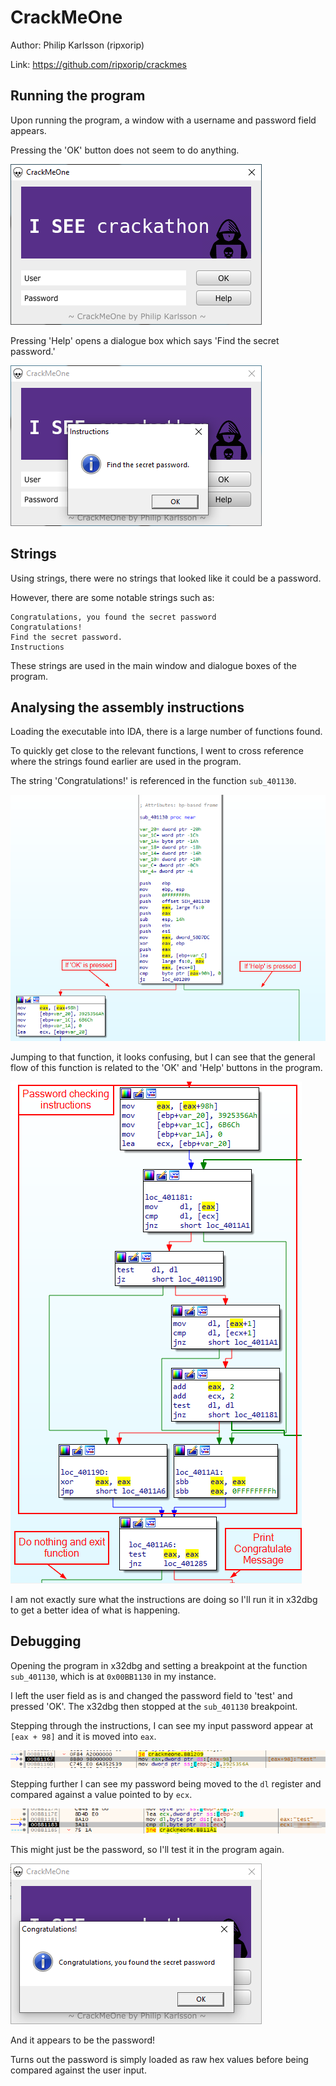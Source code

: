 # CrackMeOne

Author: Philip Karlsson (ripxorip)

Link: https://github.com/ripxorip/crackmes

## Running the program
Upon running the program, a window with a username and password field appears.

Pressing the 'OK' button does not seem to do anything.

![CrackMeOne Window](images/CrackMeOne1.png)

Pressing 'Help' opens a dialogue box which says 'Find the secret password.'

![Help](images/CrackMeOne2.png)


## Strings

Using strings, there were no strings that looked like it could be a password.

However, there are some notable strings such as:
```
Congratulations, you found the secret password
Congratulations!
Find the secret password.
Instructions
```

These strings are used in the main window and dialogue boxes of the program.

## Analysing the assembly instructions

Loading the executable into IDA, there is a large number of functions found.

To quickly get close to the relevant functions, I went to cross reference where the strings found earlier are used in the program.

The string 'Congratulations!' is referenced in the function `sub_401130`.

![OK or Help Button Pressed](images/CrackMeOne3.png)

Jumping to that function, it looks confusing, but I can see that the general flow of this function is related to the 'OK' and 'Help' buttons in the program.

![Password Checking Instructions](images/CrackMeOne4.png)

I am not exactly sure what the instructions are doing so I'll run it in x32dbg to get a better idea of what is happening.

## Debugging

Opening the program in x32dbg and setting a breakpoint at the function `sub_401130`, which is at `0x00BB1130` in my instance.

I left the user field as is and changed the password field to 'test' and pressed 'OK'. The x32dbg then stopped at the `sub_401130` breakpoint. 

Stepping through the instructions, I can see my input password appear at `[eax + 98]` and it is moved into `eax`.

![Password is moved to eax](images/CrackMeOne5.png)

Stepping further I can see my password being moved to the `dl` register and compared against a value pointed to by `ecx`.

![Comparing to ecx register](images/CrackMeOne6.png)

This might just be the password, so I'll test it in the program again.

![Password Found](images/CrackMeOne7.png)

And it appears to be the password!

Turns out the password is simply loaded as raw hex values before being compared against the user input. 

